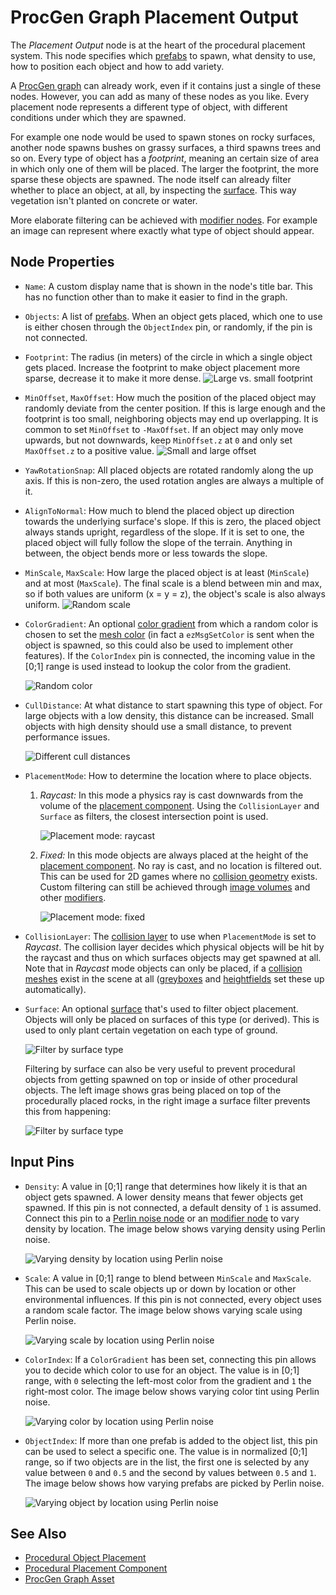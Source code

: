 # ProcGen Graph Placement Output

The *Placement Output* node is at the heart of the procedural placement system. This node specifies which [prefabs](../../prefabs/prefabs-overview.md) to spawn, what density to use, how to position each object and how to add variety.

A [ProcGen graph](procgen-graph-asset.md) can already work, even if it contains just a single of these nodes. However, you can add as many of these nodes as you like. Every placement node represents a different type of object, with different conditions under which they are spawned.

For example one node would be used to spawn stones on rocky surfaces, another node spawns bushes on grassy surfaces, a third spawns trees and so on. Every type of object has a *footprint*, meaning an certain size of area in which only one of them will be placed. The larger the footprint, the more sparse these objects are spawned.
The node itself can already filter whether to place an object, at all, by inspecting the [surface](../../materials/surfaces.md). This way vegetation isn't planted on concrete or water.

More elaborate filtering can be achieved with [modifier nodes](procgen-graph-modifiers.md). For example an image can represent where exactly what type of object should appear.

## Node Properties

* `Name`: A custom display name that is shown in the node's title bar. This has no function other than to make it easier to find in the graph.
* `Objects`: A list of [prefabs](../../prefabs/prefabs-overview.md). When an object gets placed, which one to use is either chosen through the `ObjectIndex` pin, or randomly, if the pin is not connected.
* `Footprint`: The radius (in meters) of the circle in which a single object gets placed. Increase the footprint to make object placement more sparse, decrease it to make it more dense.
  ![Large vs. small footprint](media/procgen-sparse-dense.jpg)
* `MinOffset`, `MaxOffset`: How much the position of the placed object may randomly deviate from the center position. If this is large enough and the footprint is too small, neighboring objects may end up overlapping. It is common to set `MinOffset` to `-MaxOffset`. If an object may only move upwards, but not downwards, keep `MinOffset.z` at `0` and only set `MaxOffset.z` to a positive value.
  ![Small and large offset](media/procgen-offset.jpg)
* `YawRotationSnap`: All placed objects are rotated randomly along the up axis. If this is non-zero, the used rotation angles are always a multiple of it.
* `AlignToNormal`: How much to blend the placed object up direction towards the underlying surface's slope. If this is zero, the placed object always stands upright, regardless of the slope. If it is set to one, the placed object will fully follow the slope of the terrain. Anything in between, the object bends more or less towards the slope.
* `MinScale`, `MaxScale`: How large the placed object is at least (`MinScale`) and at most (`MaxScale`). The final scale is a blend between min and max, so if both values are uniform (x = y = z), the object's scale is also always uniform.
  ![Random scale](media/procgen-scale.jpg)
* `ColorGradient`: An optional [color gradient](../../animation/common/color-gradients.md) from which a random color is chosen to set the [mesh color](../../graphics/meshes/mesh-component.md) (in fact a `ezMsgSetColor` is sent when the object is spawned, so this could also be used to implement other features). If the `ColorIndex` pin is connected, the incoming value in the [0;1] range is used instead to lookup the color from the gradient.

  ![Random color](media/procgen-color.jpg)

* `CullDistance`: At what distance to start spawning this type of object. For large objects with a low density, this distance can be increased. Small objects with high density should use a small distance, to prevent performance issues.

  ![Different cull distances](media/procgen-cull-distance.jpg)

* `PlacementMode`: How to determine the location where to place objects.
  1. *Raycast:* In this mode a physics ray is cast downwards from the volume of the [placement component](procgen-placement-component.md). Using the `CollisionLayer` and `Surface` as filters, the closest intersection point is used.

     ![Placement mode: raycast](media/procgen-placement-raycast.jpg)

  1. *Fixed:* In this mode objects are always placed at the height of the [placement component](procgen-placement-component.md). No ray is cast, and no location is filtered out. This can be used for 2D games where no [collision geometry](../../physics/collision-shapes/collision-meshes.md) exists. Custom filtering can still be achieved through [image volumes](procgen-volume-image-component.md) and other [modifiers](procgen-graph-modifiers.md).

     ![Placement mode: fixed](media/procgen-placement-fixed.jpg)

* `CollisionLayer`: The [collision layer](../../physics/collision-shapes/collision-layers.md) to use when `PlacementMode` is set to *Raycast*. The collision layer decides which physical objects will be hit by the raycast and thus on which surfaces objects may get spawned at all. Note that in *Raycast* mode objects can only be placed, if a [collision meshes](../../physics/collision-shapes/collision-meshes.md) exist in the scene at all ([greyboxes](../../scenes/greyboxing.md) and [heightfields](../heightfield-component.md) set these up automatically).
* `Surface`: An optional [surface](../../materials/surfaces.md) that's used to filter object placement. Objects will only be placed on surfaces of this type (or derived). This is used to only plant certain vegetation on each type of ground.

  ![Filter by surface type](media/procgen-surface.jpg)

  Filtering by surface can also be very useful to prevent procedural objects from getting spawned on top or inside of other procedural objects. The left image shows gras being placed on top of the procedurally placed rocks, in the right image a surface filter prevents this from happening:

  ![Filter by surface type](media/procgen-surface2.jpg)

## Input Pins

* `Density`: A value in [0;1] range that determines how likely it is that an object gets spawned. A lower density means that fewer objects get spawned. If this pin is not connected, a default density of `1` is assumed. Connect this pin to a [Perlin noise node](procgen-graph-math.md#perlin-noise-node) or an [modifier node](procgen-graph-modifiers.md) to vary density by location. The image below shows varying density using Perlin noise.

  ![Varying density by location using Perlin noise](media/procgen-density.jpg)

* `Scale`: A value in [0;1] range to blend between `MinScale` and `MaxScale`. This can be used to scale objects up or down by location or other environmental influences. If this pin is not connected, every object uses a random scale factor. The image below shows varying scale using Perlin noise.

  ![Varying scale by location using Perlin noise](media/procgen-varying-scale.jpg)

* `ColorIndex`: If a `ColorGradient` has been set, connecting this pin allows you to decide which color to use for an object. The value is in [0;1] range, with `0` selecting the left-most color from the gradient and `1` the right-most color. The image below shows varying color tint using Perlin noise.

  ![Varying color by location using Perlin noise](media/procgen-varying-color.jpg)

* `ObjectIndex`:  If more than one prefab is added to the object list, this pin can be used to select a specific one. The value is in normalized [0;1] range, so if two objects are in the list, the first one is selected by any value between `0` and `0.5` and the second by values between `0.5` and `1`. The image below shows how varying prefabs are picked by Perlin noise.

  ![Varying object by location using Perlin noise](media/procgen-varying-object.jpg)

## See Also

* [Procedural Object Placement](procedural-object-placement.md)
* [Procedural Placement Component](procgen-placement-component.md)
* [ProcGen Graph Asset](procgen-graph-asset.md)
